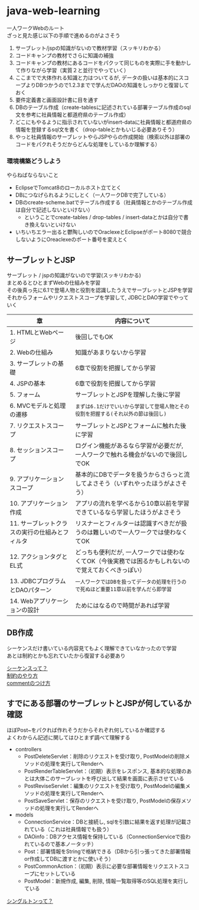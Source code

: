 # java-web-learning
一人ワークWebのルート  
ざっと見た感じ以下の手順で進めるのがよさそう

1. サーブレット/jspの知識がないので教材学習（スッキリわかる）
2. コードキャンプの教材でさらに知識の補強
3. コードキャンプの教材にあるコードをパクッて同じものを実際に手を動かして作りながら学習（実質２と並行でやっていく）
4. ここまでで大体作れる知識と力はついてるが, データの扱いは基本的にスコープよりDBつかうので1.2.3までで学んだDAOの知識をしっかりと復習しておく
5. 要件定義書と画面設計書に目を通す
6. DBのテーブル作成（create-tablesに記述されている部署テーブル作成のsql文を参考に社員情報と都道府県のテーブル作成）
7. どこにもやるように指示されていないがinsert-dataに社員情報と都道府県の情報を登録するsql文を書く（drop-tableとかもいじる必要ありそう）
8. やっと社員情報のサーブレットやらJSPやらの作成開始（検索以外は部署のコードをパクれそうだからどんな処理をしているか理解する）

### 環境構築どうしよう
やらねばならないこと

- EclipseでTomcat8のローカルホスト立てとく
- DBにつなげられるようにしとく（一人ワークDBで完了している）
- DBのcreate-scheme.batでテーブル作成する（社員情報とかのテーブル作成は自分で記述しないといけない）
  - ということでcreate-tables / drop-tables / insert-dataとかは自分で書き換えないといけない
- いちいちエラー出ると鬱陶しいのでOraclexeとEclipseがポート8080で競合しないようにOreaclexeのポート番号を変えとく

## サーブレットとJSP
サーブレット / jspの知識がないので学習(スッキリわかる)  
まとめるとひとまずWebの仕組みを学習  
その後真っ先に6.1で登場人物と役割を認識したうえでサーブレットとJSPを学習  
それからフォームやリクエストスコープを学習して, JDBCとDAO学習でやっていく

|章|内容について|
|---|---|
|1. HTMLとWebページ|後回しでもOK|
|2. Webの仕組み|知識があまりないから学習|
|3. サーブレットの基礎|6章で役割を把握してから学習|
|4. JSPの基本|6章で役割を把握してから学習|
|5. フォーム|サーブレットとJSPを理解した後に学習|
|6. MVCモデルと処理の遷移|`まずは6.1だけでいいから学習して登場人物とその役割を把握する(それ以外の節は後回し)`|
|7. リクエストスコープ|サーブレットとJSPとフォームに触れた後に学習|
|8. セッションスコープ|ログイン機能があるなら学習が必要だが, 一人ワークで触れる機会がないので後回しでOK|
|9. アプリケーションスコープ|基本的にDBでデータを扱うからさらっと流してよさそう（いずれやったほうがよさそう）|
|10. アプリケーション作成|アプリの流れを学べるから10章以前を学習できているなら学習したほうがよさそう|
|11. サーブレットクラスの実行の仕組みとフィルタ|リスナーとフィルターは認識すべきだが扱うのは難しいので一人ワークでは使わなくてOK|
|12. アクションタグとEL式|どっちも便利だが, 一人ワークでは使わなくてOK（今後実務では困るかもしれないので覚えておくべきっぽい）|
|13. JDBCプログラムとDAOパターン|`一人ワークではDBを扱ってデータの処理を行うので死ぬほど重要11章以前を学んだら即学習`|
|14. Webアプリケーションの設計|ためにはなるので時間があれば学習|

## DB作成
シーケンスだけ書いている内容見てもよく理解できていなかったので学習  
あとは制約とかも忘れていたから復習する必要あり  

[シーケンスって？](https://notepad-blog.com/content/147/)  
[制約のやり方](https://oracle-chokotto.com/ora_const.html)  
[commentのつけ方](http://itref.fc2web.com/oracle/sql/comment.html#:~:text=COMMENT%E3%81%AF%E3%83%86%E3%83%BC%E3%83%96%E3%83%AB%E3%82%84%E3%82%AB%E3%83%A9%E3%83%A0,%E4%BB%98%E3%81%91%E3%82%8B%E3%81%93%E3%81%A8%E3%81%8C%E3%81%A7%E3%81%8D%E3%81%BE%E3%81%99%E3%80%82)

## すでにある部署のサーブレットとJSPが何しているか確認
ほぼPost~をパクれば作れそうだからそれぞれ何しているか確認する  
よくわからん記述に関してはひとまず調べて理解する

- controllers
  - PostDeleteServlet：削除のリクエストを受け取り, PostModelの削除メソッドの処理を実行してRenderへ
  - PostRenderTableServlet：（初期）表示をレスポンス, 基本的な処理のあとは大体このサーブレットを呼び出して結果を画面に表示させている
  - PostReviseServlet：編集のリクエストを受け取り, PostModelの編集メソッドの処理を実行してRenderへ
  - PostSaveServlet：保存のリクエストを受け取り, PostModelの保存メソッドの処理を実行してRenderへ
- models
  - ConnectionService：DBと接続し, sqlを引数に結果を返す処理が記載されている（これは社員情報でも扱う）
  - DAOinfo：DBアクセス情報を保持している（ConnectionServiceで扱われているので基本ノータッチ）
  - Post：部署情報をStringで格納できる（DBから引っ張ってきた部署情報or作成してDBに渡すとかに使いそう）
  - PostCommonAction：（初期）表示に必要な部署情報をリクエストスコープにセットしている
  - PostModel：新規作成, 編集, 削除, 情報一覧取得等のSQL処理を実行している

[シングルトンって？](https://techacademy.jp/magazine/18939)

